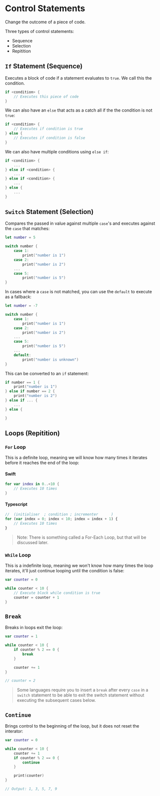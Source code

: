 # Control Statements

Change the outcome of a piece of code.

Three types of control statements:

* Sequence
* Selection
* Repitition

## `If` Statement (Sequence)

Executes a block of code if a statement evaluates to `true`. We call this the condition.

```swift
if <condition> {
    // Executes this piece of code
}
```

We can also have an `else` that acts as a catch all if the the condition is not `true`:

```swift
if <condition> {
    // Executes if condition is true
} else {
    // Executes if condition is false
}
```

We can also have multiple conditions using `else if`:

```swift
if <condition> {
    ...
} else if <condition> {
    ...
} else if <condition> {
    ...
} else {
    ...
}
```

## `Switch` Statement (Selection)

Compares the passed in value against multiple `case`'s and executes against the `case` that matches:

```swift
let number = 5

switch number {
    case 1:
        print("number is 1")
    case 2:
        print("number is 2")
    ...
    case 5:
        print("number is 5")
}
```

In cases where a `case` is not matched, you can use the `default` to execute as a fallback:

```swift
let number = -7

switch number {
    case 1:
        print("number is 1")
    case 2:
        print("number is 2")
    ...
    case 5:
        print("number is 5")
    ...
    default:
        print("number is unknown")
}
```

This can be converted to an `if` statement:

```swift
if number == 1 {
    print("number is 1")
} else if number == 2 {
    print("number is 2")
} else if ... {
    ...
} else {

}
```

## Loops (Repitition)

### `For` Loop

This is a definite loop, meaning we will know how many times it iterates before it reaches the end of the loop:

#### Swift

```swift
for var index in 0..<10 {
    // Executes 10 times
}
```

#### Typescript

```typescript
//  (initialiser  ; condition ; incrementer      )
for (var index = 0; index < 10; index = index + 1) {
    // Executes 10 times
}
```

> Note: There is something called a For-Each Loop, but that will be discussed later.

### `While` Loop

This is a indefinite loop, meaning we won't know how many times the loop iterates, it'll just continue looping until the condition is false:

```swift
var counter = 0

while counter < 10 {
    // Execute block while condition is true
    counter = counter + 1
}
```

## `Break`

Breaks in loops exit the loop:

```swift
var counter = 1

while counter < 10 {
    if counter % 2 == 0 {
        break
    }

    counter += 1
}

// counter = 2
```

> Some languages require you to insert a `break` after every `case` in a `switch` statement to be able to exit the switch statement without executing the subsequent cases below.

## `Continue`

Brings control to the beginning of the loop, but it does not reset the interator:

```swift
var counter = 0

while counter < 10 {
    counter += 1
    if counter % 2 == 0 {
        continue
    }

    print(counter)
}

// Output: 1, 3, 5, 7, 9
```

